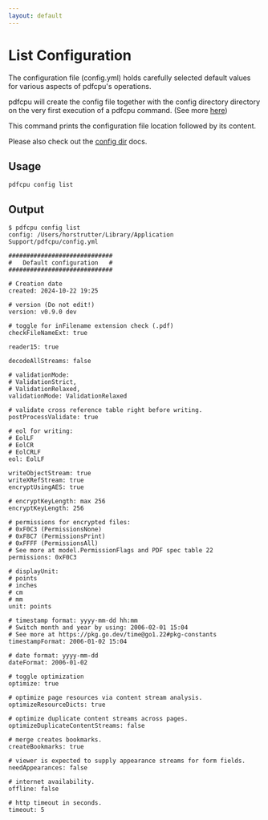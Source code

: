 ```yaml
---
layout: default
---
```


# List Configuration

The configuration file (config.yml) holds carefully selected default values for various aspects of pdfcpu's operations.

pdfcpu will create the config file together with the config directory directory on the very first execution of a pdfcpu command. (See more [here]())

This command prints the configuration file location followed by its content.

Please also check out the [config dir](../getting_started/config_dir.md) docs.


## Usage

```
pdfcpu config list
```

## Output

```
$ pdfcpu config list
config: /Users/horstrutter/Library/Application Support/pdfcpu/config.yml

#############################
#   Default configuration   #
#############################

# Creation date
created: 2024-10-22 19:25

# version (Do not edit!)
version: v0.9.0 dev

# toggle for inFilename extension check (.pdf)
checkFileNameExt: true

reader15: true

decodeAllStreams: false

# validationMode:
# ValidationStrict,
# ValidationRelaxed,
validationMode: ValidationRelaxed

# validate cross reference table right before writing.
postProcessValidate: true

# eol for writing:
# EolLF
# EolCR
# EolCRLF
eol: EolLF

writeObjectStream: true
writeXRefStream: true
encryptUsingAES: true

# encryptKeyLength: max 256
encryptKeyLength: 256

# permissions for encrypted files:
# 0xF0C3 (PermissionsNone)
# 0xF8C7 (PermissionsPrint)
# 0xFFFF (PermissionsAll)
# See more at model.PermissionFlags and PDF spec table 22
permissions: 0xF0C3

# displayUnit:
# points
# inches
# cm
# mm
unit: points

# timestamp format: yyyy-mm-dd hh:mm
# Switch month and year by using: 2006-02-01 15:04
# See more at https://pkg.go.dev/time@go1.22#pkg-constants
timestampFormat: 2006-01-02 15:04

# date format: yyyy-mm-dd
dateFormat: 2006-01-02

# toggle optimization
optimize: true

# optimize page resources via content stream analysis.
optimizeResourceDicts: true

# optimize duplicate content streams across pages.
optimizeDuplicateContentStreams: false

# merge creates bookmarks.
createBookmarks: true

# viewer is expected to supply appearance streams for form fields.
needAppearances: false

# internet availability.
offline: false

# http timeout in seconds.
timeout: 5
```